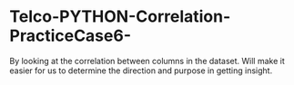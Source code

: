 # Telco-PYTHON-Correlation-PracticeCase6-
By looking at the correlation between columns in the dataset. Will make it easier for us to determine the direction and purpose in getting insight.
